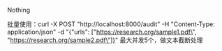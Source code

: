 Nothing


批量使用：curl -X POST "http://localhost:8000/audit" -H "Content-Type: application/json" -d "{\"urls\": [\"https://research.org/sample1.pdf\", \"https://research.org/sample2.pdf\"]}"
最大并发5个，做文本截断处理
